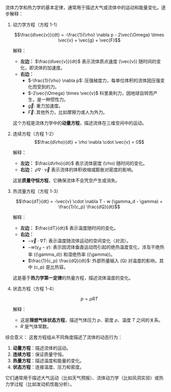 流体力学和热力学的基本定律，通常用于描述大气或流体中的运动和能量变化。逐步解释：

1. 动力学方程（方程 1-1）

   $$\frac{d\vec{v}}{dt} = -\frac{1}{\rho} \nabla p - 2\vec{\Omega} \times \vec{v} + \vec{g} + \vec{F}$$

   解释：
   - **左边：**
     $\frac{d\vec{v}}{dt}$ 表示流体质点速度 \(\vec{v}\) 随时间的变化，即流体的加速度。
   - **右边：**
     - $-\frac{1}{\rho} \nabla p$: 压强梯度力，每单位体积的流体因压强变化而受到的力。
     - $-2\vec{\Omega} \times \vec{v}\$ 科里奥利力，因地球自转而产生，是一种惯性力。
     - $\vec{g}$: 重力加速度。
     - $\vec{F}$: 其他外力，比如摩擦力或人为外力。

   这个方程是流体力学中的**动量方程**，描述流体在三维空间中的运动。

2. 连续方程（方程 1-2）
   $$\frac{d\rho}{dt} + \rho \nabla \cdot \vec{v} = 0$$

   解释：
   - **左边：**
     $\frac{d\rho}{dt}$ 表示流体密度 \(\rho\) 随时间的变化。
   - **右边：**
     $\rho \nabla \cdot \vec{v}$ 表示流体的体积收缩或膨胀对密度的影响。

   这是**质量守恒方程**，它确保流体不会凭空产生或消失。

3. 热流量方程（方程 1-3）
   
   $$\frac{dT}{dt} = -\vec{v} \cdot \nabla T - w (\gamma_d - \gamma) + \frac{1}{c_p} \frac{dQ}{dt}$$

   解释：
   - **左边：**
     $\frac{dT}{dt}$ 表示温度随时间的变化。
   - **右边：**
     - $-\vec{v} \cdot \nabla T$: 表示温度随流体运动的空间变化（对流）。
     - $-w (\gamma_d - \gamma)$: 表示因流体垂直运动而引起的绝热温度变化，涉及干绝热率 (\(\gamma_d\)) 和湿绝热率 (\(\gamma\))。
     - $\frac{1}{c_p} \frac{dQ}{dt}$: 外部热量输入 \(Q\) 对温度的影响，其中 \(c_p\) 是比热容。

   这是基于**热力学第一定律**的热量方程，描述流体温度的变化。

4. 状态方程（方程 1-4）
   
   $$p = \rho R T$$

   解释：
   - 这是**理想气体状态方程**，描述气体压力 $p$、密度 $\rho$、温度 $T$ 之间的关系。
   - $R$ 是气体常数。

综合意义：
这套方程组从不同角度描述了流体的动态行为：
1. **动量方程**：描述流体的运动。
2. **连续方程**：保证质量守恒。
3. **热量方程**：描述温度和能量的变化。
4. **状态方程**：连接温度、压力和密度。

它们通常用于描述大气运动（比如天气预报）、流体动力学（比如风洞实验）或热力学过程（比如发动机性能分析）。